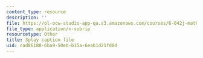 ```yaml
---
content_type: resource
description: ''
file: https://ol-ocw-studio-app-qa.s3.amazonaws.com/courses/6-042j-mathematics-for-computer-science-spring-2015/cad861886ba950ebb15a6eab1d21fd0d_v6axtBS6IF8.vtt
file_type: application/x-subrip
resourcetype: Other
title: 3play caption file
uid: cad86188-6ba9-50eb-b15a-6eab1d21fd0d
---
```

